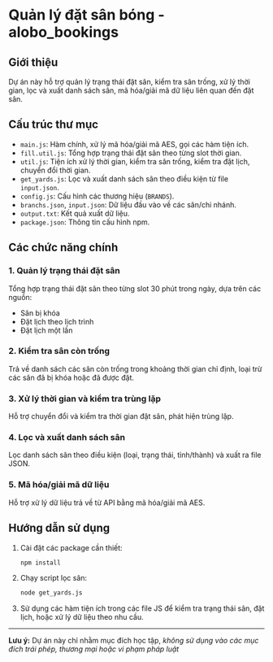 # Quản lý đặt sân bóng - alobo_bookings

## Giới thiệu

Dự án này hỗ trợ quản lý trạng thái đặt sân, kiểm tra sân trống, xử lý thời gian, lọc và xuất danh sách sân, mã hóa/giải mã dữ liệu liên quan đến đặt sân.

## Cấu trúc thư mục

- `main.js`: Hàm chính, xử lý mã hóa/giải mã AES, gọi các hàm tiện ích.
- `fill.util.js`: Tổng hợp trạng thái đặt sân theo từng slot thời gian.
- `util.js`: Tiện ích xử lý thời gian, kiểm tra sân trống, kiểm tra đặt lịch, chuyển đổi thời gian.
- `get_yards.js`: Lọc và xuất danh sách sân theo điều kiện từ file `input.json`.
- `config.js`: Cấu hình các thương hiệu (`BRANDS`).
- `branchs.json`, `input.json`: Dữ liệu đầu vào về các sân/chi nhánh.
- `output.txt`: Kết quả xuất dữ liệu.
- `package.json`: Thông tin cấu hình npm.

## Các chức năng chính

### 1. Quản lý trạng thái đặt sân

Tổng hợp trạng thái đặt sân theo từng slot 30 phút trong ngày, dựa trên các nguồn:
- Sân bị khóa
- Đặt lịch theo lịch trình
- Đặt lịch một lần

### 2. Kiểm tra sân còn trống

Trả về danh sách các sân còn trống trong khoảng thời gian chỉ định, loại trừ các sân đã bị khóa hoặc đã được đặt.

### 3. Xử lý thời gian và kiểm tra trùng lặp

Hỗ trợ chuyển đổi và kiểm tra thời gian đặt sân, phát hiện trùng lặp.

### 4. Lọc và xuất danh sách sân

Lọc danh sách sân theo điều kiện (loại, trạng thái, tỉnh/thành) và xuất ra file JSON.

### 5. Mã hóa/giải mã dữ liệu

Hỗ trợ xử lý dữ liệu trả về từ API bằng mã hóa/giải mã AES.

## Hướng dẫn sử dụng

1. Cài đặt các package cần thiết:
    ```sh
    npm install
    ```
2. Chạy script lọc sân:
    ```sh
    node get_yards.js
    ```
3. Sử dụng các hàm tiện ích trong các file JS để kiểm tra trạng thái sân, đặt lịch, hoặc xử lý dữ liệu theo nhu cầu.

---

**Lưu ý:** Dự án này chỉ nhằm mục đích học tập, *không sử dụng vào các mục đích trái phép, thương mại hoặc vi phạm pháp luật*
